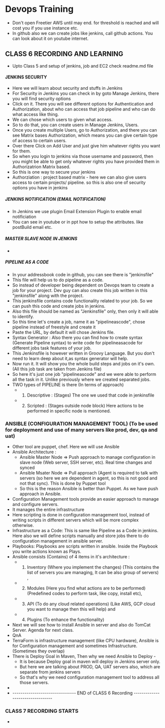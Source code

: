 # Devops Training
* Don't open Freetier AWS until may end. for threshold is reached and will cost you if you use instance etc.
* In github also we can create jobs like jenkins, call github actions. You can look about it on youtube internet.
## CLASS 6 RECORDING AND LEARNING
* Upto Class 5 and setup of jenkins, job and EC2 check readme.md file
#### JENKINS SECURITY
* Here we will learn about security and stuffs in Jenkins
* For Security in Jenkins you can check in by goto Manage Jenkins, there you will find security options
* Click on it. There you will see different options for Authentication and Authorization, about who can access that job pipeline and who can do what access like thing.
* We can chose which users to given what access.
* So to do that, you can create users in Manage Jenkins, Users.
* Once you create multiple Users, go to Authorization, and there you can see Matrix bases Authorization, which means you can give certain type of access to certain users.
* Over there Click on Add User and just give him whatever rights you want for them.
* So when you login to jenkins via those username and password, then you might be able to get only whatever rights you have provided them in Authorizatrion Matrix based.
* So this is one way to secure your jenkins
* Authorziation : project based matrix - here we can also give users access to certain projects/ pipeline. so this is also one of security options you have in jenkins

##### JENKINS NOTIFICATION (EMAIL NOTIFICATION)
* In Jenkins we use plugin Email Extension Plugin to enable email notificiation
* You can see in youtube or in ppt how to setup the attributes. like postBuild email etc.

##### MASTER SLAVE NODE IN JENKINS
*


##### PIPELINE AS A CODE
* In your addressbook code in github, you can see there is "jenkinsfile"
* This file will help us to do pipeline as a code.
* So instead of developer being dependent on Devops team to create a job for your project. Dev guy can also create this job written in this "jenkinsfile" along with the project.
* This jenkinsfile contains code functionality related to your job. So we can push this code and create jobs in jenkins.
* Also this file should be named as "Jenkinsfile" only, then only it will able to identify.
* So this time let's create  a job, name it as "pipelineascode", chose  pipeline instead of freestyle and create it
* Paste the URL, by default it will chose Jenkins file.
* Syntax Generator : Also there you can find how to create syntax (Generate Pipeline syntax) to write code for pipelineasacode for different jobs task features of your job.
* This Jenkinsfile is however written in Groovy Language. But you don't need to learn deep about it,as syntax generator will help.
* Now run it. It will show you the whole build steps and jobs on it's own. (All this job task are taken from Jenkins file)
* So here it's just one job "pipelineascode" and we were able to perform all the task in it. Unlike previously where we created separated jobs.
* TWO types of PIPELINE is there (In terms of approach)
  * 1. Descriptive : (Stages) The one we used that code in jenkinsfile
  * 2. Scripted : (Stages outside node block) Here actions to be performed in specific node is mentioned.

### ANSIBLE (CONFIGURATION MANAGEMENT TOOL) (To be used for deployment and use of many servers like prod, dev, qa and uat)
* Other tool are puppet, chef. Here we will use Ansible
* Ansible Architecture :
    * Ansible Master Node  => Push approach to manage configuration in slave node (Web server, SSH server, etc). Real time changes and synced
    * Ansible Msater Node  => Pull approach (Agent is required to talk with servers (so here we are dependent in agent, so this is not good and not that sync). This is done by Puppet tool
    * So this is the reason Ansible is better than Puppet. As we have push approach in Ansible.
* Configuration Management tools provide an easier approach to manage and configure servers.
* It manages the entire infrastructure
* Here scripting is done in configuration management tool, instead of writing scripts in different servers which will be more complex otherwise.
* Infrastructure as a Code: This is same like Pipeline as a Code in jenkins. Here also we will define scripts manually and store jobs there to do configuration management in ansible server.
* Playbooks: Playbooks are scripts written in ansible. Inside the Playbook you write actions known as Plays.
* Ansible consists (Contains) of 4 items in it's architecture :
  *   1. Inventory (Where you implement the changes) (This contains the list of servers you are managing, It can be also group of servers) ,
  *   2. Modules (Here you find what actions are to be performed) (Predefined codes to perform task, like copy, install etc), 
  *   3. API (To do any cloud related operations) (Like AWS, GCP cloud you want to manage then this will help) and
  *   4. Plugins (To enhance the functionality)
* Next we will see how to install Ansible in server and also do TomCat Server. Agenda for next class.
* QnA
* TerraForm is infrastructure management (like CPU hardware), Ansible is for Configuration management and sometimes Infrastructure. (Sometimes they overlap)
* There is Deploy Goal in Maven, Then why we need Ansible to Deploy -
  * It is because Deploy goal in maven will deploy in Jenkins server only.
  * But here we are talking about PROD, QA, UAT servers also, which are separate from jenkins servers
  * So that's why we need configuration management tool to address all those servers.
*
* --------------------------------  END of CLASS 6 Recording ---------------------------------

### CLASS 7 RECORDING STARTS
* 



